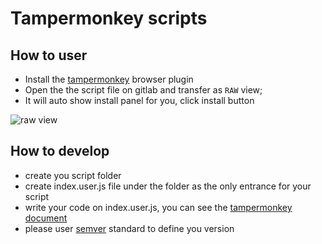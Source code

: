 # Tampermonkey scripts


## How to user

- Install the [tampermonkey](https://www.tampermonkey.net/) browser plugin
- Open the the script file on gitlab and transfer as `RAW` view;
- It will auto show install panel for you, click install button

![raw view](https://img.alicdn.com/imgextra/i2/O1CN01mZwwTK1khW90Cfj69_!!6000000004715-2-tps-2464-1518.png)


## How to develop

- create you script folder
- create index.user.js file under the folder as the only entrance for your script
- write your code on index.user.js, you can see the [tampermonkey document](https://www.tampermonkey.net/documentation.php?ext=dhdg)
- please user [semver](https://www.jianshu.com/p/a7490344044f) standard to define you version




